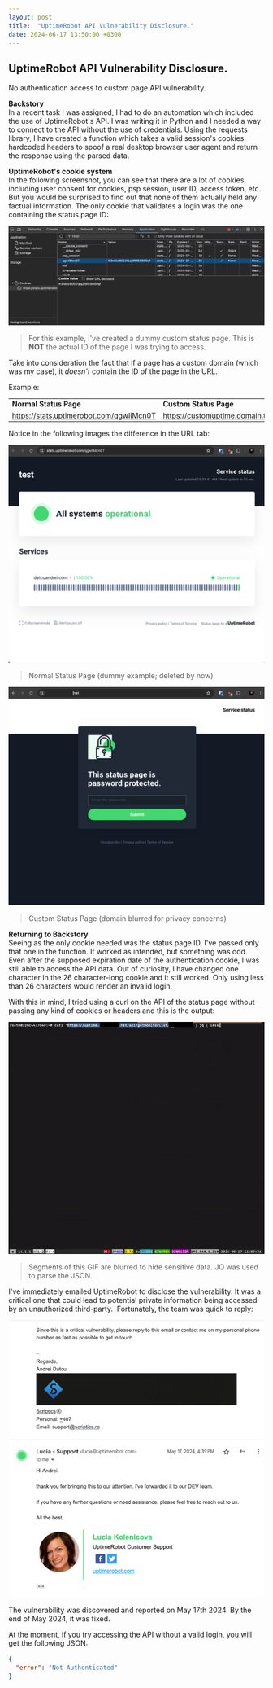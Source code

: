 ```yaml
---
layout: post
title:  "UptimeRobot API Vulnerability Disclosure."
date: 2024-06-17 13:50:00 +0300
---
```


UptimeRobot API Vulnerability Disclosure.
---
No authentication access to custom page API vulnerability.

**Backstory**<br>
In a recent task I was assigned, I had to do an automation which included the use of UptimeRobot's API. I was writing it in Python and I needed a way to connect to the API without the use of credentials. Using the requests  library, I have created a function which takes a valid session's cookies, hardcoded headers to spoof a real desktop browser user agent and return the response using the parsed data. <br>

**UptimeRobot's cookie system**<br>
In the following screenshot, you can see that there are a lot of cookies, including user consent for cookies, psp session, user ID, access token, etc. But you would be surprised to find out that none of them actually held any factual information. The only cookie that validates a login was the one containing the status page ID:<br>

![Screenshot](/assets/images/Screenshot-2024-07-11-at-09.47.21-1.png)
> For this example, I've created a dummy custom status page. This is **NOT** the actual ID of the page I was trying to access.

Take into consideration the fact that if a page has a custom domain (which was my case), it *doesn't* contain the ID of the page in the URL.

Example:

|||
|--------------------|--------------------|
| **Normal Status Page** | **Custom Status Page** |
| https://stats.uptimerobot.com/qgwIlMcn0T | https://customuptime.domain.tld |

Notice in the following images the difference in the URL tab: 

![Normal Status Page](/assets/images/Screenshot-2024-07-11-at-10.01.48.png)
> Normal Status Page (dummy example; deleted by now)

![Custom Status Page](/assets/images/Screenshot-2024-07-11-at-09.59.12-1.png)
> Custom Status Page (domain blurred for privacy concerns)



**Returning to Backstory**<br>
Seeing as the only cookie needed was the status page ID, I've passed only that one in the function. It worked as intended, but something was odd. Even after the supposed expiration date of the authentication cookie, I was still able to access the API data. Out of curiosity, I have changed one character in the 26 character-long cookie and it still worked. Only using less than 26 characters would render an invalid login. 

With this in mind, I tried using a curl on the API of the status page without passing any kind of cookies or headers and this is the output:<br>

![gif](/assets/images/final.gif)
> Segments of this GIF are blurred to hide sensitive data.
> JQ was used to parse the JSON.


I've immediately emailed UptimeRobot to disclose the vulnerability. It was a critical one that could lead to potential private information being accessed by an unauthorized third-party. 
Fortunately, the team was quick to reply:<br>

![Email Screenshot](/assets/images/Screenshot-2024-07-11-at-10.12.10.png)


The vulnerability was discovered and reported on May 17th 2024. By the end of May 2024, it was fixed.

At the moment, if you try accessing the API without a valid login, you will get the following JSON:

```JSON
{
  "error": "Not Authenticated"
}
```
